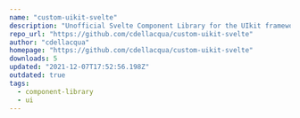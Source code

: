 ```yaml
---
name: "custom-uikit-svelte"
description: "Unofficial Svelte Component Library for the UIkit framework"
repo_url: "https://github.com/cdellacqua/custom-uikit-svelte"
author: "cdellacqua"
homepage: "https://github.com/cdellacqua/custom-uikit-svelte"
downloads: 5
updated: "2021-12-07T17:52:56.198Z"
outdated: true
tags: 
  - component-library
  - ui
---
```

